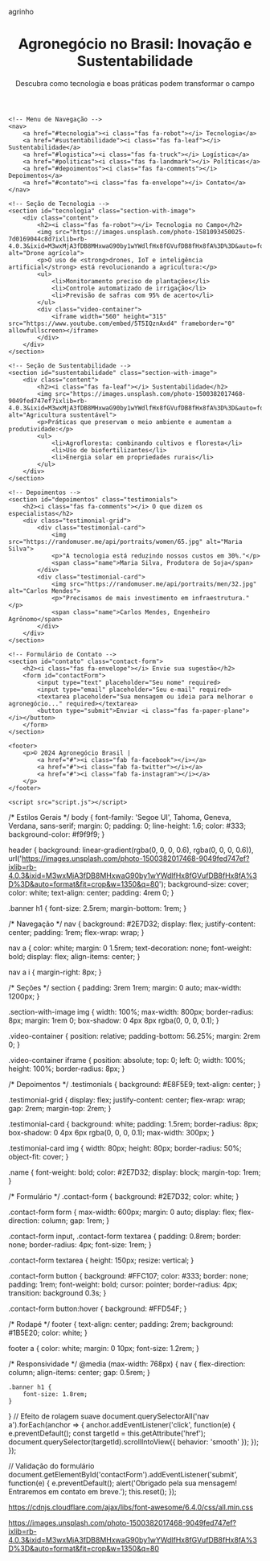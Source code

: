 agrinho<!DOCTYPE html>
<html lang="pt-BR">
<head>
    <meta charset="UTF-8">
    <meta name="viewport" content="width=device-width, initial-scale=1.0">
    <title>Agronegócio no Brasil - Soluções Sustentáveis</title>
    <link rel="stylesheet" href="style.css">
    <link rel="stylesheet" href="https://cdnjs.cloudflare.com/ajax/libs/font-awesome/6.4.0/css/all.min.css">
</head>
<body>
    <!-- Cabeçalho com Banner -->
    <header>
        <div class="banner">
            <h1>Agronegócio no Brasil: Inovação e Sustentabilidade</h1>
            <p>Descubra como tecnologia e boas práticas podem transformar o campo</p>
        </div>
    </header>

    <!-- Menu de Navegação -->
    <nav>
        <a href="#tecnologia"><i class="fas fa-robot"></i> Tecnologia</a>
        <a href="#sustentabilidade"><i class="fas fa-leaf"></i> Sustentabilidade</a>
        <a href="#logistica"><i class="fas fa-truck"></i> Logística</a>
        <a href="#politicas"><i class="fas fa-landmark"></i> Políticas</a>
        <a href="#depoimentos"><i class="fas fa-comments"></i> Depoimentos</a>
        <a href="#contato"><i class="fas fa-envelope"></i> Contato</a>
    </nav>

    <!-- Seção de Tecnologia -->
    <section id="tecnologia" class="section-with-image">
        <div class="content">
            <h2><i class="fas fa-robot"></i> Tecnologia no Campo</h2>
            <img src="https://images.unsplash.com/photo-1581093450025-7d0169044c8d?ixlib=rb-4.0.3&ixid=M3wxMjA3fDB8MHxwaG90by1wYWdlfHx8fGVufDB8fHx8fA%3D%3D&auto=format&fit=crop&w=800&q=80" alt="Drone agrícola">
            <p>O uso de <strong>drones, IoT e inteligência artificial</strong> está revolucionando a agricultura:</p>
            <ul>
                <li>Monitoramento preciso de plantações</li>
                <li>Controle automatizado de irrigação</li>
                <li>Previsão de safras com 95% de acerto</li>
            </ul>
            <div class="video-container">
                <iframe width="560" height="315" src="https://www.youtube.com/embed/5T5IQznAxd4" frameborder="0" allowfullscreen></iframe>
            </div>
        </div>
    </section>

    <!-- Seção de Sustentabilidade -->
    <section id="sustentabilidade" class="section-with-image">
        <div class="content">
            <h2><i class="fas fa-leaf"></i> Sustentabilidade</h2>
            <img src="https://images.unsplash.com/photo-1500382017468-9049fed747ef?ixlib=rb-4.0.3&ixid=M3wxMjA3fDB8MHxwaG90by1wYWdlfHx8fGVufDB8fHx8fA%3D%3D&auto=format&fit=crop&w=800&q=80" alt="Agricultura sustentável">
            <p>Práticas que preservam o meio ambiente e aumentam a produtividade:</p>
            <ul>
                <li>Agrofloresta: combinando cultivos e floresta</li>
                <li>Uso de biofertilizantes</li>
                <li>Energia solar em propriedades rurais</li>
            </ul>
        </div>
    </section>

    <!-- Depoimentos -->
    <section id="depoimentos" class="testimonials">
        <h2><i class="fas fa-comments"></i> O que dizem os especialistas</h2>
        <div class="testimonial-grid">
            <div class="testimonial-card">
                <img src="https://randomuser.me/api/portraits/women/65.jpg" alt="Maria Silva">
                <p>"A tecnologia está reduzindo nossos custos em 30%."</p>
                <span class="name">Maria Silva, Produtora de Soja</span>
            </div>
            <div class="testimonial-card">
                <img src="https://randomuser.me/api/portraits/men/32.jpg" alt="Carlos Mendes">
                <p>"Precisamos de mais investimento em infraestrutura."</p>
                <span class="name">Carlos Mendes, Engenheiro Agrônomo</span>
            </div>
        </div>
    </section>

    <!-- Formulário de Contato -->
    <section id="contato" class="contact-form">
        <h2><i class="fas fa-envelope"></i> Envie sua sugestão</h2>
        <form id="contactForm">
            <input type="text" placeholder="Seu nome" required>
            <input type="email" placeholder="Seu e-mail" required>
            <textarea placeholder="Sua mensagem ou ideia para melhorar o agronegócio..." required></textarea>
            <button type="submit">Enviar <i class="fas fa-paper-plane"></i></button>
        </form>
    </section>

    <footer>
        <p>© 2024 Agronegócio Brasil | 
            <a href="#"><i class="fab fa-facebook"></i></a>
            <a href="#"><i class="fab fa-twitter"></i></a>
            <a href="#"><i class="fab fa-instagram"></i></a>
        </p>
    </footer>

    <script src="script.js"></script>
</body>
</html>
/* Estilos Gerais */
body {
    font-family: 'Segoe UI', Tahoma, Geneva, Verdana, sans-serif;
    margin: 0;
    padding: 0;
    line-height: 1.6;
    color: #333;
    background-color: #f9f9f9;
}

header {
    background: linear-gradient(rgba(0, 0, 0, 0.6), rgba(0, 0, 0, 0.6)), 
                url('https://images.unsplash.com/photo-1500382017468-9049fed747ef?ixlib=rb-4.0.3&ixid=M3wxMjA3fDB8MHxwaG90by1wYWdlfHx8fGVufDB8fHx8fA%3D%3D&auto=format&fit=crop&w=1350&q=80');
    background-size: cover;
    color: white;
    text-align: center;
    padding: 4rem 0;
}

.banner h1 {
    font-size: 2.5rem;
    margin-bottom: 1rem;
}

/* Navegação */
nav {
    background: #2E7D32;
    display: flex;
    justify-content: center;
    padding: 1rem;
    flex-wrap: wrap;
}

nav a {
    color: white;
    margin: 0 1.5rem;
    text-decoration: none;
    font-weight: bold;
    display: flex;
    align-items: center;
}

nav a i {
    margin-right: 8px;
}

/* Seções */
section {
    padding: 3rem 1rem;
    margin: 0 auto;
    max-width: 1200px;
}

.section-with-image img {
    width: 100%;
    max-width: 800px;
    border-radius: 8px;
    margin: 1rem 0;
    box-shadow: 0 4px 8px rgba(0, 0, 0, 0.1);
}

.video-container {
    position: relative;
    padding-bottom: 56.25%;
    margin: 2rem 0;
}

.video-container iframe {
    position: absolute;
    top: 0;
    left: 0;
    width: 100%;
    height: 100%;
    border-radius: 8px;
}

/* Depoimentos */
.testimonials {
    background: #E8F5E9;
    text-align: center;
}

.testimonial-grid {
    display: flex;
    justify-content: center;
    flex-wrap: wrap;
    gap: 2rem;
    margin-top: 2rem;
}

.testimonial-card {
    background: white;
    padding: 1.5rem;
    border-radius: 8px;
    box-shadow: 0 4px 6px rgba(0, 0, 0, 0.1);
    max-width: 300px;
}

.testimonial-card img {
    width: 80px;
    height: 80px;
    border-radius: 50%;
    object-fit: cover;
}

.name {
    font-weight: bold;
    color: #2E7D32;
    display: block;
    margin-top: 1rem;
}

/* Formulário */
.contact-form {
    background: #2E7D32;
    color: white;
}

.contact-form form {
    max-width: 600px;
    margin: 0 auto;
    display: flex;
    flex-direction: column;
    gap: 1rem;
}

.contact-form input, 
.contact-form textarea {
    padding: 0.8rem;
    border: none;
    border-radius: 4px;
    font-size: 1rem;
}

.contact-form textarea {
    height: 150px;
    resize: vertical;
}

.contact-form button {
    background: #FFC107;
    color: #333;
    border: none;
    padding: 1rem;
    font-weight: bold;
    cursor: pointer;
    border-radius: 4px;
    transition: background 0.3s;
}

.contact-form button:hover {
    background: #FFD54F;
}

/* Rodapé */
footer {
    text-align: center;
    padding: 2rem;
    background: #1B5E20;
    color: white;
}

footer a {
    color: white;
    margin: 0 10px;
    font-size: 1.2rem;
}

/* Responsividade */
@media (max-width: 768px) {
    nav {
        flex-direction: column;
        align-items: center;
        gap: 0.5rem;
    }
    
    .banner h1 {
        font-size: 1.8rem;
    }
}
// Efeito de rolagem suave
document.querySelectorAll('nav a').forEach(anchor => {
    anchor.addEventListener('click', function(e) {
        e.preventDefault();
        const targetId = this.getAttribute('href');
        document.querySelector(targetId).scrollIntoView({
            behavior: 'smooth'
        });
    });
});

// Validação do formulário
document.getElementById('contactForm').addEventListener('submit', function(e) {
    e.preventDefault();
    alert('Obrigado pela sua mensagem! Entraremos em contato em breve.');
    this.reset();
});

https://cdnjs.cloudflare.com/ajax/libs/font-awesome/6.4.0/css/all.min.css

https://images.unsplash.com/photo-1500382017468-9049fed747ef?ixlib=rb-4.0.3&ixid=M3wxMjA3fDB8MHxwaG90by1wYWdlfHx8fGVufDB8fHx8fA%3D%3D&auto=format&fit=crop&w=1350&q=80

